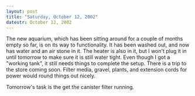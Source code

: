 ```yaml
---
layout: post
title: "Saturday, October 12, 2002"
datestr: October 12, 2002
---
```


The new aquarium, which has been sitting around for a couple of months empty
so far, is on its way to functionality. It has been washed out, and now has
water and an air stone in it. The heater is also in it, but I won't plug it
in until tomorrow to make sure it is still water tight. Even though I got a
"working tank", it still needs things to complete the setup. There
is a trip to the store coming soon. Filter media, gravel, plants, and extension
cords for power would round things out nicely.

Tomorrow's task is the get the canister filter running.

